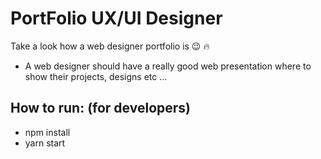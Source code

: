 # PortFolio UX/UI Designer

Take a look how a web designer portfolio is 😉 🔥

  - A web designer should have a really good web presentation where to show their projects, designs etc ...

## How to run: (for developers)

- npm install
- yarn start
